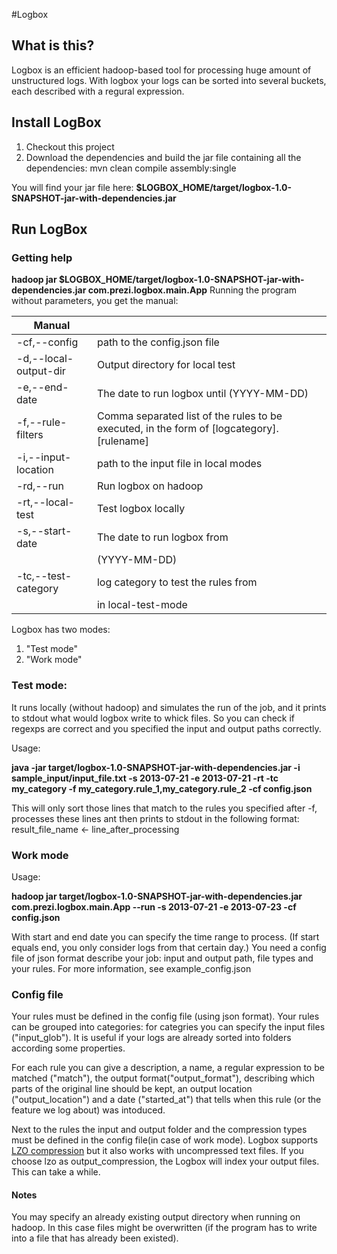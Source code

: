 #Logbox

## What is this?

Logbox is an efficient hadoop-based tool for processing huge amount of unstructured logs. 
With logbox your logs can be sorted into several buckets, each described with a regural expression.

## Install LogBox


1. Checkout this project
2. Download the dependencies and build the jar file containing all the dependencies:
		mvn clean compile assembly:single

You will find your jar file here: **$LOGBOX_HOME/target/logbox-1.0-SNAPSHOT-jar-with-dependencies.jar**


## Run LogBox


### Getting help

**hadoop jar $LOGBOX_HOME/target/logbox-1.0-SNAPSHOT-jar-with-dependencies.jar com.prezi.logbox.main.App**
Running the program without parameters, you get the manual:


|Manual||
|--- | --- |
| -cf,--config <file>                 |path to the config.json file|
| -d,--local-output-dir <directory>   |Output directory for local test|
| -e,--end-date <date>                |The date to run logbox until (YYYY-MM-DD)|
| -f,--rule-filters <filter-list>     |Comma separated list of the rules to be executed, in the form of [logcategory].[rulename]|
| -i,--input-location <file>          |path to the input file in local modes|
| -rd,--run                           |Run logbox on hadoop|
| -rt,--local-test                    |Test logbox locally|
| -s,--start-date <date>              |The date to run logbox from|
|                                     |(YYYY-MM-DD)|
| -tc,--test-category <category>      |log category to test the rules from|
|                                     |in local-test-mode|



Logbox has two modes:

1. "Test mode"
2. "Work mode"


### Test mode:
 

It runs locally (without hadoop) and simulates the run of the job, and it prints to stdout what would logbox write to whick files. So you can check if regexps are correct and you specified the input and output paths correctly.

Usage:

**java -jar target/logbox-1.0-SNAPSHOT-jar-with-dependencies.jar -i sample_input/input_file.txt -s 2013-07-21 -e 2013-07-21 -rt -tc my_category -f my_category.rule_1,my_category.rule_2 -cf config.json**

This will only sort those lines that match to the rules you specified after -f, processes these lines ant then prints to stdout in the following format:
result_file_name 	<- 		line_after_processing



### Work mode

Usage:

**hadoop jar target/logbox-1.0-SNAPSHOT-jar-with-dependencies.jar com.prezi.logbox.main.App --run -s 2013-07-21 -e 2013-07-23 -cf config.json**

With start and end date you can specify the time range to process. (If start equals end, you only consider logs from that certain day.)
You need a config file of json format describe your job: input and output path, file types and your rules.
For more information, see example_config.json



### Config file


Your rules must be defined in the config file (using json format). Your rules can be grouped into categories: for categries you can specify the input files ("input_glob"). It is useful if your logs are already sorted into folders according some properties.

For each rule you can give a description, a name, a regular expression to be matched ("match"), the output format("output_format"), describing which parts of the original line should be kept, an output location ("output_location") and a date ("started_at") that tells when this rule (or the feature we log about) was intoduced.

Next to the rules the input and output folder and the compression types must be defined in the config file(in case of work mode).
Logbox supports [LZO compression](https://github.com/twitter/hadoop-lzo) but it also works with uncompressed text files. 
If you choose lzo as output_compression, the Logbox will index your output files. This can take a while.


#### Notes


You may specify an already existing output directory when running on hadoop. In this case files might be overwritten (if the program has to write into a file that has already been existed).
